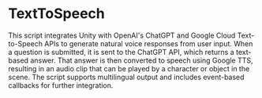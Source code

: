 # TextToSpeech

This script integrates Unity with OpenAI's ChatGPT and Google Cloud Text-to-Speech APIs to generate natural voice responses from user input. 
When a question is submitted, it is sent to the ChatGPT API, which returns a text-based answer. 
That answer is then converted to speech using Google TTS, resulting in an audio clip that can be played by a character or object in the scene. 
The script supports multilingual output and includes event-based callbacks for further integration.
